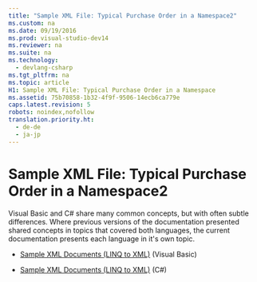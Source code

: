 ```yaml
---
title: "Sample XML File: Typical Purchase Order in a Namespace2"
ms.custom: na
ms.date: 09/19/2016
ms.prod: visual-studio-dev14
ms.reviewer: na
ms.suite: na
ms.technology: 
  - devlang-csharp
ms.tgt_pltfrm: na
ms.topic: article
H1: Sample XML File: Typical Purchase Order in a Namespace
ms.assetid: 75b70858-1b32-4f9f-9506-14ecb6ca779e
caps.latest.revision: 5
robots: noindex,nofollow
translation.priority.ht: 
  - de-de
  - ja-jp
---
```

# Sample XML File: Typical Purchase Order in a Namespace2
Visual Basic and C# share many common concepts, but with often subtle differences. Where previous versions of the documentation presented shared concepts in topics that covered both languages, the current documentation presents each language in it's own topic.  
  
-   [Sample XML Documents (LINQ to XML)](../vs140/Sample-XML-Documents--LINQ-to-XML-1.md) (Visual Basic)  
  
-   [Sample XML Documents (LINQ to XML)](../vs140/Sample-XML-Documents--LINQ-to-XML-2.md) (C#)